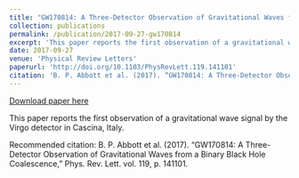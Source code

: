 ```yaml
---
title: "GW170814: A Three-Detector Observation of Gravitational Waves from a Binary Black Hole Coalescence"
collection: publications
permalink: /publication/2017-09-27-gw170814
excerpt: 'This paper reports the first observation of a gravitational wave signal by the Virgo detector in Cascina, Italy.'
date: 2017-09-27
venue: 'Physical Review Letters'
paperurl: 'http://doi.org/10.1103/PhysRevLett.119.141101'
citation: 'B. P. Abbott et al. (2017). “GW170814: A Three-Detector Observation of Gravitational Waves from a Binary Black Hole Coalescence,” Phys. Rev. Lett. vol. 119, p. 141101.'
---
```


<a href='http://doi.org/10.1103/PhysRevLett.119.141101'>Download paper here</a>

This paper reports the first observation of a gravitational wave signal by the Virgo detector in Cascina, Italy.

Recommended citation: B. P. Abbott et al. (2017). “GW170814: A Three-Detector Observation of Gravitational Waves from a Binary Black Hole Coalescence,” Phys. Rev. Lett. vol. 119, p. 141101.
